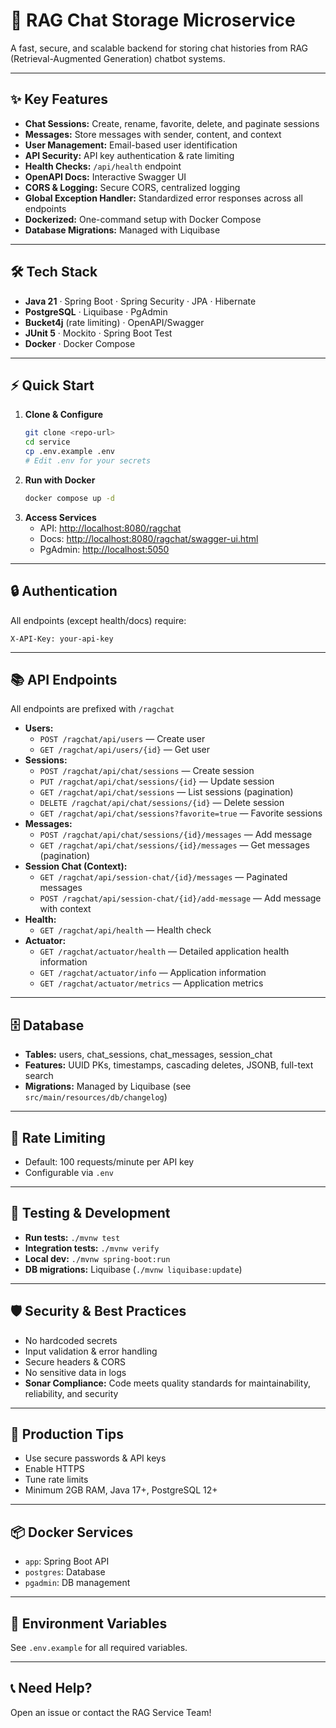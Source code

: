 # 🚀 RAG Chat Storage Microservice

A fast, secure, and scalable backend for storing chat histories from RAG (Retrieval-Augmented Generation) chatbot systems.

---

## ✨ Key Features
- **Chat Sessions:** Create, rename, favorite, delete, and paginate sessions
- **Messages:** Store messages with sender, content, and context
- **User Management:** Email-based user identification
- **API Security:** API key authentication & rate limiting
- **Health Checks:** `/api/health` endpoint
- **OpenAPI Docs:** Interactive Swagger UI
- **CORS & Logging:** Secure CORS, centralized logging
- **Global Exception Handler:** Standardized error responses across all endpoints
- **Dockerized:** One-command setup with Docker Compose
- **Database Migrations:** Managed with Liquibase

---

## 🛠️ Tech Stack
- **Java 21** · Spring Boot · Spring Security · JPA · Hibernate
- **PostgreSQL** · Liquibase · PgAdmin
- **Bucket4j** (rate limiting) · OpenAPI/Swagger
- **JUnit 5** · Mockito · Spring Boot Test
- **Docker** · Docker Compose

---

## ⚡ Quick Start
1. **Clone & Configure**
   ```bash
   git clone <repo-url>
   cd service
   cp .env.example .env
   # Edit .env for your secrets
   ```
2. **Run with Docker**
   ```bash
   docker compose up -d
   ```
3. **Access Services**
   - API: [http://localhost:8080/ragchat](http://localhost:8080/ragchat)
   - Docs: [http://localhost:8080/ragchat/swagger-ui.html](http://localhost:8080/ragchat/swagger-ui.html)
   - PgAdmin: [http://localhost:5050](http://localhost:5050)

---

## 🔒 Authentication
All endpoints (except health/docs) require:
```
X-API-Key: your-api-key
```

---

## 📚 API Endpoints
All endpoints are prefixed with `/ragchat`

- **Users:**
  - `POST /ragchat/api/users` — Create user
  - `GET /ragchat/api/users/{id}` — Get user
- **Sessions:**
  - `POST /ragchat/api/chat/sessions` — Create session
  - `PUT /ragchat/api/chat/sessions/{id}` — Update session
  - `GET /ragchat/api/chat/sessions` — List sessions (pagination)
  - `DELETE /ragchat/api/chat/sessions/{id}` — Delete session
  - `GET /ragchat/api/chat/sessions?favorite=true` — Favorite sessions
- **Messages:**
  - `POST /ragchat/api/chat/sessions/{id}/messages` — Add message
  - `GET /ragchat/api/chat/sessions/{id}/messages` — Get messages (pagination)
- **Session Chat (Context):**
  - `GET /ragchat/api/session-chat/{id}/messages` — Paginated messages
  - `POST /ragchat/api/session-chat/{id}/add-message` — Add message with context
- **Health:**
  - `GET /ragchat/api/health` — Health check
- **Actuator:**
  - `GET /ragchat/actuator/health` — Detailed application health information
  - `GET /ragchat/actuator/info` — Application information
  - `GET /ragchat/actuator/metrics` — Application metrics
---

## 🗄️ Database
- **Tables:** users, chat_sessions, chat_messages, session_chat
- **Features:** UUID PKs, timestamps, cascading deletes, JSONB, full-text search
- **Migrations:** Managed by Liquibase (see `src/main/resources/db/changelog`)

---

## 🚦 Rate Limiting
- Default: 100 requests/minute per API key
- Configurable via `.env`

---

## 🧪 Testing & Development
- **Run tests:** `./mvnw test`
- **Integration tests:** `./mvnw verify`
- **Local dev:** `./mvnw spring-boot:run`
- **DB migrations:** Liquibase (`./mvnw liquibase:update`)

---

## 🛡️ Security & Best Practices
- No hardcoded secrets
- Input validation & error handling
- Secure headers & CORS
- No sensitive data in logs
- **Sonar Compliance:** Code meets quality standards for maintainability, reliability, and security

---

## 🏁 Production Tips
- Use secure passwords & API keys
- Enable HTTPS
- Tune rate limits
- Minimum 2GB RAM, Java 17+, PostgreSQL 12+

---

## 📦 Docker Services
- `app`: Spring Boot API
- `postgres`: Database
- `pgadmin`: DB management

---

## 📄 Environment Variables
See `.env.example` for all required variables.

---

## 📞 Need Help?
Open an issue or contact the RAG Service Team!
